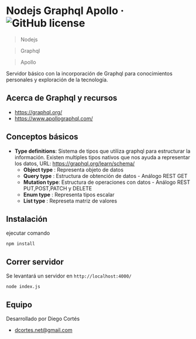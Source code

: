 # Nodejs Graphql Apollo &middot; ![GitHub license](https://img.shields.io/badge/license-MIT-blue.svg)

> Nodejs

> Graphql

> Apollo

Servidor básico con la incorporación de Graphql para conocimientos personales y exploración de la tecnología.
## Acerca de Graphql y recursos

* https://graphql.org/
* https://www.apollographql.com/

## Conceptos básicos

* __Type definitions__: Sistema de tipos que utiliza graphql para estructurar la información. Existen multiples tipos nativos que nos ayuda a representar los datos, URL: https://graphql.org/learn/schema/
    * __Object type__ : Representa objeto de datos
    * __Query type__ : Estructura de obtención de datos - Análogo REST GET
    * __Mutation type__: Estructura de operaciones con datos - Análogo REST PUT,POST,PATCH y DELETE
    * __Enum type__ : Representa tipos escalar
    * __List type__ : Represeta matriz de valores

## Instalación

ejecutar comando

```
npm install
```

## Correr servidor

Se levantará un servidor en `http://localhost:4000/`

```
node index.js
```

## Equipo

Desarrollado por Diego Cortés

* dcortes.net@gmail.com